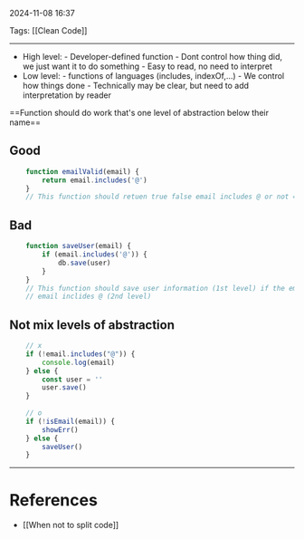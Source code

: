 2024-11-08 16:37

Tags: [[Clean Code]]

---

- High level:
		-  Developer-defined function
		- Dont control how thing did, we just want it to do something
		- Easy to read, no need to interpret
- Low level: 
		- functions of languages (includes, indexOf,...)
		- We control how things done
		- Technically may be clear, but need to add interpretation by reader

==Function should do work that's one level of abstraction below their name==
## Good
```js
	function emailValid(email) {
		return email.includes('@')
	}
	// This function should retuen true false email includes @ or not => 1 level of abs
```
## Bad
```js
	function saveUser(email) {
		if (email.includes('@')) {
			db.save(user)
		}
	}
	// This function should save user information (1st level) if the email is valid, which mean 
    // email inclides @ (2nd level)
```
## Not mix levels of abstraction
```js
	// x
	if (!email.includes("@")) {
		console.log(email)
	} else {
		const user = ''
		user.save()
	}
	
	// o
	if (!isEmail(email)) {
		showErr()
	} else {
		saveUser()
	}
```


---
# References
- [[When not to split code]]